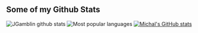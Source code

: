 ## Some of my Github Stats
![JGamblin github stats](https://github-readme-stats.vercel.app/api?username=michpcx&show_icons=true&theme=codeSTACKr&count_private=true)
![Most popular languages](https://github-readme-stats.vercel.app/api/top-langs/?username=michpcx&hide=html&theme=codeSTACKr)
[![Michal's GitHub stats](https://github-readme-stats.vercel.app/api?username=michpcx&show_icons=true&theme=codeSTACKr&count_private=true)](https://github.com/michpcx)
